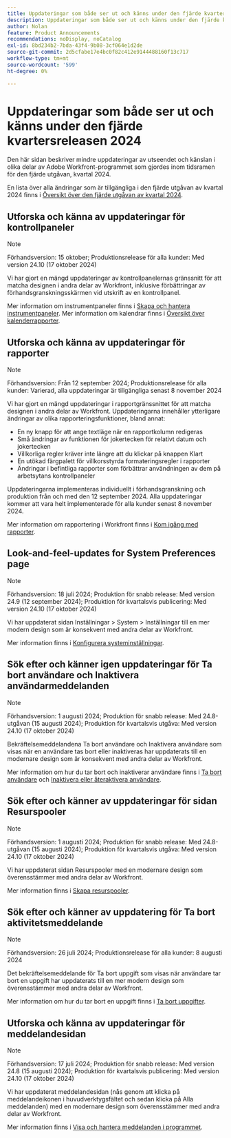 ```yaml
---
title: Uppdateringar som både ser ut och känns under den fjärde kvartersreleasen 2024
description: Uppdateringar som både ser ut och känns under den fjärde kvartersreleasen 2024
author: Nolan
feature: Product Announcements
recommendations: noDisplay, noCatalog
exl-id: 8bd234b2-7bda-43f4-9b08-3cf064e1d2de
source-git-commit: 2d5cfabe17e4bc0f82c412e9144488160f13c717
workflow-type: tm+mt
source-wordcount: '599'
ht-degree: 0%

---
```


# Uppdateringar som både ser ut och känns under den fjärde kvartersreleasen 2024

Den här sidan beskriver mindre uppdateringar av utseendet och känslan i olika delar av Adobe Workfront-programmet som gjordes inom tidsramen för den fjärde utgåvan, kvartal 2024.

En lista över alla ändringar som är tillgängliga i den fjärde utgåvan av kvartal 2024 finns i [Översikt över den fjärde utgåvan av kvartal 2024](/help/quicksilver/product-announcements/product-releases/24-q4-release-activity/24-q4-release-overview.md).

## Utforska och känna av uppdateringar för kontrollpaneler

>[!NOTE]
>
>Förhandsversion: 15 oktober; Produktionsrelease för alla kunder: Med version 24.10 (17 oktober 2024)

Vi har gjort en mängd uppdateringar av kontrollpanelernas gränssnitt för att matcha designen i andra delar av Workfront, inklusive förbättringar av förhandsgranskningsskärmen vid utskrift av en kontrollpanel.

Mer information om instrumentpaneler finns i [Skapa och hantera instrumentpaneler](/help/quicksilver/reports-and-dashboards/dashboards/creating-and-managing-dashboards/create-and-manage-dashboards.md). Mer information om kalendrar finns i [Översikt över kalenderrapporter](/help/quicksilver/reports-and-dashboards/reports/calendars/calendar-reports-overview.md).

## Utforska och känna av uppdateringar för rapporter

>[!NOTE]
>
>Förhandsversion: Från 12 september 2024; Produktionsrelease för alla kunder: Varierad, alla uppdateringar är tillgängliga senast 8 november 2024

Vi har gjort en mängd uppdateringar i rapportgränssnittet för att matcha designen i andra delar av Workfront. Uppdateringarna innehåller ytterligare ändringar av olika rapporteringsfunktioner, bland annat:

* En ny knapp för att ange textläge när en rapportkolumn redigeras
* Små ändringar av funktionen för jokertecken för relativt datum och jokertecken
* Villkorliga regler kräver inte längre att du klickar på knappen Klart
* En utökad färgpalett för villkorsstyrda formateringsregler i rapporter
* Ändringar i befintliga rapporter som förbättrar användningen av dem på arbetsytans kontrollpaneler

Uppdateringarna implementeras individuellt i förhandsgranskning och produktion från och med den 12 september 2024. Alla uppdateringar kommer att vara helt implementerade för alla kunder senast 8 november 2024.

Mer information om rapportering i Workfront finns i [Kom igång med rapporter](/help/quicksilver/reports-and-dashboards/reports/reporting/get-started-reports-workfront.md).

## Look-and-feel-updates for System Preferences page

>[!NOTE]
>
>Förhandsversion: 18 juli 2024; Produktion för snabb release: Med version 24.9 (12 september 2024); Produktion för kvartalsvis publicering: Med version 24.10 (17 oktober 2024)

Vi har uppdaterat sidan Inställningar > System > Inställningar till en mer modern design som är konsekvent med andra delar av Workfront.

Mer information finns i [Konfigurera systeminställningar](/help/quicksilver/administration-and-setup/manage-workfront/security/configure-security-preferences.md).

## Sök efter och känner igen uppdateringar för Ta bort användare och Inaktivera användarmeddelanden

>[!NOTE]
>
>Förhandsversion: 1 augusti 2024; Produktion för snabb release: Med 24.8-utgåvan (15 augusti 2024); Produktion för kvartalsvis utgåva: Med version 24.10 (17 oktober 2024)

Bekräftelsemeddelandena Ta bort användare och Inaktivera användare som visas när en användare tas bort eller inaktiveras har uppdaterats till en modernare design som är konsekvent med andra delar av Workfront.

Mer information om hur du tar bort och inaktiverar användare finns i [Ta bort användare](/help/quicksilver/administration-and-setup/add-users/create-and-manage-users/delete-a-user.md) och [Inaktivera eller återaktivera användare](/help/quicksilver/administration-and-setup/add-users/create-and-manage-users/deactivate-a-user.md).

## Sök efter och känner av uppdateringar för sidan Resurspooler

>[!NOTE]
>
>Förhandsversion: 1 augusti 2024; Produktion för snabb release: Med 24.8-utgåvan (15 augusti 2024); Produktion för kvartalsvis utgåva: Med version 24.10 (17 oktober 2024)

Vi har uppdaterat sidan Resurspooler med en modernare design som överensstämmer med andra delar av Workfront.

Mer information finns i [Skapa resurspooler](/help/quicksilver/resource-mgmt/resource-planning/resource-pools/create-resource-pools.md).

## Sök efter och känner av uppdatering för Ta bort aktivitetsmeddelande

>[!NOTE]
>
>Förhandsversion: 26 juli 2024; Produktionsrelease för alla kunder: 8 augusti 2024

Det bekräftelsemeddelande för Ta bort uppgift som visas när användare tar bort en uppgift har uppdaterats till en mer modern design som överensstämmer med andra delar av Workfront.

Mer information om hur du tar bort en uppgift finns i [Ta bort uppgifter](/help/quicksilver/manage-work/tasks/manage-tasks/delete-tasks.md).

## Utforska och känna av uppdateringar för meddelandesidan

>[!NOTE]
>
>Förhandsversion: 17 juli 2024; Produktion för snabb release: Med version 24.8 (15 augusti 2024); Produktion för kvartalsvis publicering: Med version 24.10 (17 oktober 2024)

Vi har uppdaterat meddelandesidan (nås genom att klicka på meddelandeikonen i huvudverktygsfältet och sedan klicka på Alla meddelanden) med en modernare design som överensstämmer med andra delar av Workfront.

Mer information finns i [Visa och hantera meddelanden i programmet](/help/quicksilver/workfront-basics/using-notifications/view-and-manage-in-app-notifications.md).

